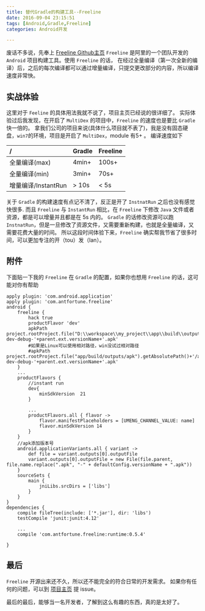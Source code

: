 ```yaml
---
title: 替代Gradle的构建工具--Freeline
date: 2016-09-04 23:15:51
tags: [Android,Gradle,Freeline]
categories: Android开发

---
```

废话不多说，先奉上 [Freeline Github主页](https://github.com/alibaba/freeline)
`Freeline` 是阿里的一个团队开发的 `Android` 项目构建工具。使用 `Freeline` 的话，
在经过全量编译（第一次全新的编译）后，之后的每次编译都可以通过增量编译，只提交更改部分的内容，所以编译速度非常快。
<!-- more -->
## 实战体验
这里对于 `Feeline` 的具体用法我就不说了，项目主页已经说的很详细了。
实际体验过后我发现，在开启了 `MultiDex` 的项目中，`Freeline` 的速度也是要比 `Gradle` 快一倍的。
拿我们公司的项目来说(具体什么项目就不表了)，我是没有固态硬盘，`win7`的环境，项目是开启了 `MultiDex`，module 有5+ 。
编译速度如下

|/|	Gradle|	Freeline|
|:--|:--|:--|
|全量编译(max)|	4min+|	100s+|
|全量编译(min)	|3min+	|70s+|
|增量编译/InstantRun	|> 10s|	< 5s|
关于 `Gradle` 的构建速度有点记不清了，反正是开了 `InstnatRun` 之后也没有感觉快很多.
而且 `Freeline` 与 `InstantRun` 相比，在 `Freeline` 下修改 `Java` 文件或者资源，都是可以增量并且都是在 5s 内的。
`Gradle` 的话修改资源可以跑 `InstnatRun`，但是一旦修改了资源文件，又需要重新构建，也就是全量编译，又需要花费大量的时间。
所以这段时间体验下来，`Freeline` 确实帮我节省了很多时间，可以更加专注的开（tou）发（lan）。

## 附件
下面贴一下我的 `Freeline` 在 `Gradle` 的配置，如果你也想用 `Freeline` 的话，这可能对你有帮助

```
apply plugin: 'com.android.application'
apply plugin: 'com.antfortune.freeline'
android {
    freeline {
        hack true
        productFlavor 'dev'
        apkPath project.rootProject.file("D:\\workspace\\my_project\\app\\build\\outputs\\apk").getAbsolutePath()+'\\app-dev-debug-'+parent.ext.versionName+'.apk'
        #如果是Linux可以使用相对路径，win没试过相对路径
        #apkPath project.rootProject.file("app/build/outputs/apk").getAbsolutePath()+'/app-dev-debug-'+parent.ext.versionName+'.apk'
    }
    ...
    productFlavors {
        //instant run
        dev{
            minSdkVersion  21
        }
        
        ...
        productFlavors.all { flavor ->
            flavor.manifestPlaceholders = [UMENG_CHANNEL_VALUE: name]
            flavor.minSdkVersion 14
        }
    }
    //apk添加版本号
    android.applicationVariants.all { variant ->
        def file = variant.outputs[0].outputFile
        variant.outputs[0].outputFile = new File(file.parent, file.name.replace(".apk", "-" + defaultConfig.versionName + ".apk"))
    }
    sourceSets {
        main {
            jniLibs.srcDirs = ['libs']
        }
    }
}
dependencies {
    compile fileTree(include: ['*.jar'], dir: 'libs')
    testCompile 'junit:junit:4.12'
    
    ...
    compile 'com.antfortune.freeline:runtime:0.5.4'
    
}
```
## 最后
`Freeline` 开源出来还不久，所以还不能完全的符合日常的开发需求。
如果你有任何的问题，可以到 [项目主页](https://github.com/alibaba/freeline) 提 issue。

最后的最后，能够当一名开发者，了解到这么有趣的东西，真的是太好了。
